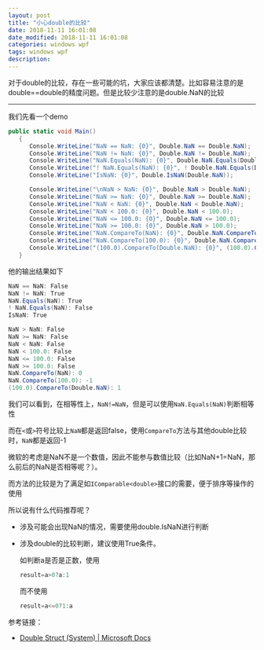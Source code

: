 ```yaml
---
layout: post
title: "小心double的比较"
date: 2018-11-11 16:01:08
date_modified: 2018-11-11 16:01:08
categories: windows wpf
tags: windows wpf
description: 
---
```


对于double的比较，存在一些可能的坑，大家应该都清楚。比如容易注意的是double==double的精度问题。但是比较少注意的是double.NaN的比较

-----

我们先看一个demo

```C#
public static void Main()
   {
      Console.WriteLine("NaN == NaN: {0}", Double.NaN == Double.NaN); 
      Console.WriteLine("NaN != NaN: {0}", Double.NaN != Double.NaN); 
      Console.WriteLine("NaN.Equals(NaN): {0}", Double.NaN.Equals(Double.NaN)); 
      Console.WriteLine("! NaN.Equals(NaN): {0}", ! Double.NaN.Equals(Double.NaN)); 
      Console.WriteLine("IsNaN: {0}", Double.IsNaN(Double.NaN));

      Console.WriteLine("\nNaN > NaN: {0}", Double.NaN > Double.NaN); 
      Console.WriteLine("NaN >= NaN: {0}", Double.NaN >= Double.NaN); 
      Console.WriteLine("NaN < NaN: {0}", Double.NaN < Double.NaN);
      Console.WriteLine("NaN < 100.0: {0}", Double.NaN < 100.0); 
      Console.WriteLine("NaN <= 100.0: {0}", Double.NaN <= 100.0); 
      Console.WriteLine("NaN >= 100.0: {0}", Double.NaN > 100.0);
      Console.WriteLine("NaN.CompareTo(NaN): {0}", Double.NaN.CompareTo(Double.NaN)); 
      Console.WriteLine("NaN.CompareTo(100.0): {0}", Double.NaN.CompareTo(100.0)); 
      Console.WriteLine("(100.0).CompareTo(Double.NaN): {0}", (100.0).CompareTo(Double.NaN)); 
   }
```

他的输出结果如下

```C#
NaN == NaN: False
NaN != NaN: True
NaN.Equals(NaN): True
! NaN.Equals(NaN): False
IsNaN: True

NaN > NaN: False
NaN >= NaN: False
NaN < NaN: False
NaN < 100.0: False
NaN <= 100.0: False
NaN >= 100.0: False
NaN.CompareTo(NaN): 0
NaN.CompareTo(100.0): -1
(100.0).CompareTo(Double.NaN): 1
```

我们可以看到，在相等性上，`NaN!=NaN`，但是可以使用`NaN.Equals(NaN)`判断相等性

而在`<`或`>`符号比较上`NaN`都是返回false，使用`CompareTo`方法与其他double比较时，`NaN`都是返回-1

微软的考虑是NaN不是一个数值，因此不能参与数值比较（比如NaN+1=NaN，那么前后的NaN是否相等呢？）。

而方法的比较是为了满足如`IComparable<double>`接口的需要，便于排序等操作的使用



所以说有什么代码推荐呢？

- 涉及可能会出现NaN的情况，需要使用double.IsNaN进行判断

- 涉及double的比较判断，建议使用True条件。

  如判断a是否是正数，使用

  ```C#
  result=a>0?a:1
  ```

  而不使用

  ```C#
  result=a<=0?1:a
  ```


参考链接：

- [Double Struct (System) | Microsoft Docs](https://docs.microsoft.com/en-us/dotnet/api/system.double?view=netframework-4.7.2)





